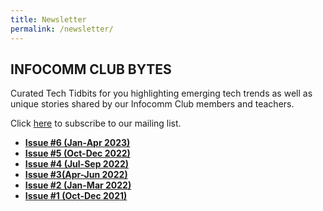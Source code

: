 ```yaml
---
title: Newsletter
permalink: /newsletter/
---
```

## **INFOCOMM CLUB BYTES**

Curated Tech Tidbits for you highlighting emerging tech trends as well as unique stories shared by our Infocomm Club members and teachers.


Click [here](https://form.gov.sg/#!/62834d659b668a0012860c94) to subscribe to our mailing list.

* [**Issue #6 (Jan-Apr 2023)**](https://go.gov.sg/icmbytes06)
* [**Issue #5 (Oct-Dec 2022)**](https://go.gov.sg/icmbytes05)
* [**Issue #4 (Jul-Sep 2022)**](https://go.gov.sg/icmbytes04)
* [**Issue #3(Apr-Jun 2022)**](https://go.gov.sg/icmbytes03)
* [**Issue #2 (Jan-Mar 2022)**](https://go.gov.sg/icmbytes02)
* [**Issue #1 (Oct-Dec 2021)**](https://go.gov.sg/icmbytes01)